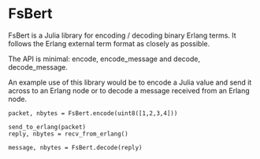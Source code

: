 FsBert
======

FsBert is a Julia library for encoding / decoding binary Erlang terms. It follows the Erlang external term format as closely as possible.

The API is minimal: encode, encode_message and decode, decode_message.

An example use of this library would be to encode a Julia value and send it across to an Erlang node or to decode a message received from an Erlang node.

```
packet, nbytes = FsBert.encode(uint8([1,2,3,4]))

send_to_erlang(packet)
reply, nbytes = recv_from_erlang()

message, nbytes = FsBert.decode(reply)
```

